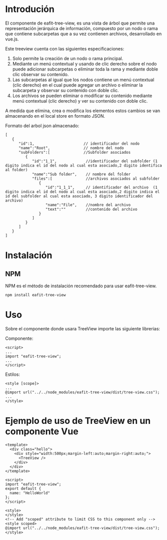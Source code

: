# Introdución

El componente de eafit-tree-view, es una vista de árbol que permite una representación jerárquica de información, compuesto por un nodo o rama que contiene subcarpetas que a su vez contienen archivos, desarrollado en vue.js.

Este treeview cuenta con las siguientes especificaciones: 

1. Solo permite la creación de un nodo o rama principal.
2. Mediante un menú contextual y usando de clic derecho sobre el nodo puede adicionar subcarpetas o eliminar toda la rama y mediante doble clic observar su contenido.
3. Las subcarpetas al igual que los nodos contiene un menú contextual (clic derecho) en el cual puede agregar un archivo o eliminar la subcarpeta y observar su contenido con doble clic.
4. Los archivos se pueden eliminar o modificar su contenido mediante menú contextual (clic derecho) y ver su contenido con doble clic.

A medida que elimina, crea o modifica los elementos estos cambios se van almacenando en el local store en formato JSON.


Formato del arbol json almacenado:
```vue
[
   {
      "id":1,                      // identificador del nodo
      "name":"Root",               // nombre del nodo
      "subFolders":[               //Subfolder asociados 
         {
            "id":"1_1",             //identificador del subfolder (1 digito indica el id del nodo al cual esta asociado,2 digito identifica al folder)   
            "name":"Sub folder",    // nombre del folder 
            "files":[               //archivos asociados al subfolder
               {
                  "id":"1_1_1",     // identificador del archivo  (1 digito indica el id del nodo al cual esta asociado,2 digito indica el id del subfolder al cual esta asociado, 3 digito identificador del archivo)
                  "name":"File",    //nombre del archivo 
                  "text":""         //contenido del archivo 
               }
            ]
         }
      ]
   }
]
```
# Instalación

## NPM
NPM es el método de instalación recomendado para usar eafit-tree-view.

```console
npm install eafit-tree-view
```
# Uso

Sobre el componente donde usara TreeView importe las siguiente librerias:

Componente:
```vue
<script>
...
import "eafit-tree-view";
...
</script>
```
Estilos:
```vue
<style [scope]>
...
@import url("../../node_modules/eafit-tree-view/dist/tree-view.css");
...
</style>
```

# Ejemplo de uso de TreeView en un componente Vue
```vue
<template>
  <div class="hello">
    <div style="width:500px;margin-left:auto;margin-right:auto;">
      <TreeView />
    </div>
  </div>
</template>

<script>
import "eafit-tree-view";
export default {
  name: "HelloWorld"
};
</script>

<style>
</style>
<!-- Add "scoped" attribute to limit CSS to this component only -->
<style scoped>
@import url("../../node_modules/eafit-tree-view/dist/tree-view.css");
</style>
```


